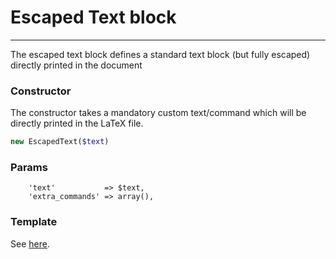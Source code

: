 # Escaped Text block
-------------------------------

The escaped text block defines a standard text block (but fully escaped) directly printed in the document

### Constructor

The constructor takes a mandatory custom text/command which will be directly printed in the LaTeX file.

```php
new EscapedText($text)
```

### Params

```
    'text'           => $text,
    'extra_commands' => array(),
```

### Template

See [here](https://github.com/bobvandevijver/latex-bundle/blob/master/Resources/views/Element/escaped_text.tex.twig).
